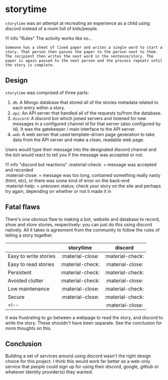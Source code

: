 # storytime

`storytime` was an attempt at recreating an experience as a child using discord instead of a room full of kids/people.

!!! info "Rules"
    The activity works like so...

    Someone has a sheet of lined paper and writes a single word to start a story. That person then passes the paper to the person next to them. The recipient then writes the next word in the sentence/story. The paper is again passed to the next person and the process repeats until the story is complete.

## Design

`storytime` was comprised of three parts:

1. `db`: A Mongo database that stored all of the stories metadata related to each entry within a story.
2. `api`: An API server that handled all of the requests to/from the database.
3. `discord`: A discord bot which joined servers and listened for new messages in a configured channel id for that server (also configured by id). It was the gatekeeper / main interface to the API server.
4. `web`: A web server that used template-driven page generation to take data from the API server and make a clean, readable web page.

Users would type their message into the designated discord channel and the bot would react to tell you if the message was accepted or not.

!!! info "discord bot reactions"
    :material-check: = message was accepted and recorded<br/>
    :material-close: = message was too long, contained something really nasty (html, etc), or there was some kind of error on the back-end<br/>
    :material-help: = unknown status; check your story on the site and perhaps try again, depending on whether or not it made it in</br>

## Fatal flaws

There's one obvious flaw to making a bot, website and database to record, show and store stories, respectively: you can just do this using discord natively. All it takes is agreement from the community to follow the rules of telling a story together.

| &nbsp; | storytime | discord |
| :--- | :---: | :---: |
| Easy to write stories | :material-close: | :material-check: |
| Easy to read stories | :material-check: | :material-close: |
| Persistent | :material-check: | :material-check: |
| Avoided clutter | :material-check: | :material-close: |
| Low maintenance | :material-close: | :material-check: |
| Secure | :material-close: | :material-check: |
<!-- |  | :material-close: | :material-check: | -->

It was frustrating to go between a webpage to read the story, and discord to write the story. These shouldn't have been separate. See the conclusion for more thoughts on this.

## Conclusion

Building a set of services around using discord wasn't the right design choice for this project. I think this would work far better as a web-only service that people could sign up for using their discord, google, github or whatever identity provider(s) they wanted.
